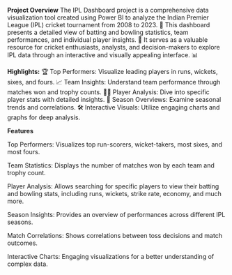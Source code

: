 **Project Overview**
The IPL Dashboard project is a comprehensive data visualization tool created using Power BI to analyze the Indian Premier League (IPL) cricket tournament from 2008 to 2023. 🎉 This dashboard presents a detailed view of batting and bowling statistics, team performances, and individual player insights. 🏏 It serves as a valuable resource for cricket enthusiasts, analysts, and decision-makers to explore IPL data through an interactive and visually appealing interface. 📊

**Highlights:**
🏆 Top Performers: Visualize leading players in runs, wickets, sixes, and fours.
📈 Team Insights: Understand team performance through matches won and trophy counts.
👨‍💻 Player Analysis: Dive into specific player stats with detailed insights.
📅 Season Overviews: Examine seasonal trends and correlations.
🛠️ Interactive Visuals: Utilize engaging charts and graphs for deep analysis.

**Features**

Top Performers: Visualizes top run-scorers, wicket-takers, most sixes, and most fours.

Team Statistics: Displays the number of matches won by each team and trophy count.

Player Analysis: Allows searching for specific players to view their batting and bowling stats, 
including runs, wickets, strike rate, economy, and much more.

Season Insights: Provides an overview of performances across different IPL seasons.

Match Correlations: Shows correlations between toss decisions and match outcomes.

Interactive Charts: Engaging visualizations for a better understanding of complex data.

